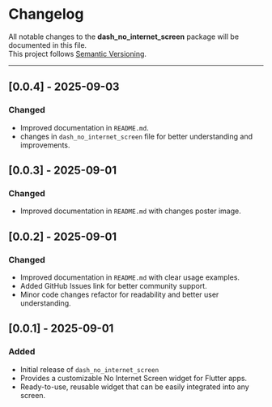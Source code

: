# Changelog

All notable changes to the **dash_no_internet_screen** package will be documented in this file.  
This project follows [Semantic Versioning](https://semver.org/).

---
## [0.0.4] - 2025-09-03
### Changed
- Improved documentation in `README.md`.
- changes in `dash_no_internet_screen` file for better understanding and improvements.

## [0.0.3] - 2025-09-01
### Changed
- Improved documentation in `README.md` with changes poster image.

## [0.0.2] - 2025-09-01
### Changed
- Improved documentation in `README.md` with clear usage examples.
- Added GitHub Issues link for better community support.
- Minor code changes refactor for readability and better user understanding.


## [0.0.1] - 2025-09-01
### Added
- Initial release of `dash_no_internet_screen`
- Provides a customizable No Internet Screen widget for Flutter apps.
- Ready-to-use, reusable widget that can be easily integrated into any screen.  